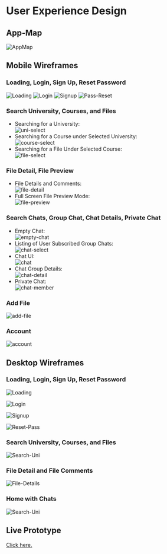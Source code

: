# User Experience Design

## App-Map

![AppMap](./ux-design/app-map/gotnotes_app_map.jpg)

## Mobile Wireframes

### Loading, Login, Sign Up, Reset Password

![Loading](./ux-design/mobile-wireframes/loading.png)
![Login](./ux-design/mobile-wireframes/login.png)
![Signup](./ux-design/mobile-wireframes/signup.png)
![Pass-Reset](./ux-design/mobile-wireframes/pass-reset.png)

### Search University, Courses, and Files

- Searching for a University: <br> ![uni-select](./ux-design/mobile-wireframes/uni-select.png)
- Searching for a Course under Selected University: <br> ![course-select](./ux-design/mobile-wireframes/course-select.png)
- Searching for a File Under Selected Course: <br> ![file-select](./ux-design/mobile-wireframes/file-select.png)


### File Detail, File Preview

- File Details and Comments: <br> ![file-detail](./ux-design/mobile-wireframes/file.png)
- Full Screen File Preview Mode: <br> ![file-preview](./ux-design/mobile-wireframes/file-full-screen.png)

### Search Chats, Group Chat, Chat Details, Private Chat

- Empty Chat: <br> ![empty-chat](./ux-design/mobile-wireframes/empty-chat.png)
- Listing of User Subscribed Group Chats: <br> ![chat-select](./ux-design/mobile-wireframes/chat-select.png)
- Chat UI: <br> ![chat](./ux-design/mobile-wireframes/chat.png)
- Chat Group Details: <br> ![chat-detail](./ux-design/mobile-wireframes/chat-detail.png)
- Private Chat: <br> ![chat-member](./ux-design/mobile-wireframes/chat-member.png)

### Add File

![add-file](./ux-design/mobile-wireframes/add-file.png)

### Account

![account](./ux-design/mobile-wireframes/account.png)

## Desktop Wireframes

### Loading, Login, Sign Up, Reset Password

![Loading](./ux-design/desktop-wireframes/loading-screen.jpg)

![Login](./ux-design/desktop-wireframes/login.jpg)

![Signup](./ux-design/desktop-wireframes/signup.jpg)

![Reset-Pass](./ux-design/desktop-wireframes/reset-pass.jpg)

### Search University, Courses, and Files

![Search-Uni](./ux-design/desktop-wireframes/home-side-bars-open.jpg)

### File Detail and File Comments

![File-Details](./ux-design/desktop-wireframes/file-detail-side-bars-closed.jpg)

### Home with Chats

![Search-Uni](./ux-design/desktop-wireframes/home-chat-tabs-open.jpg)

## Live Prototype
[Click here.](https://projects.invisionapp.com/share/FM11VR1NNG42#/screens)